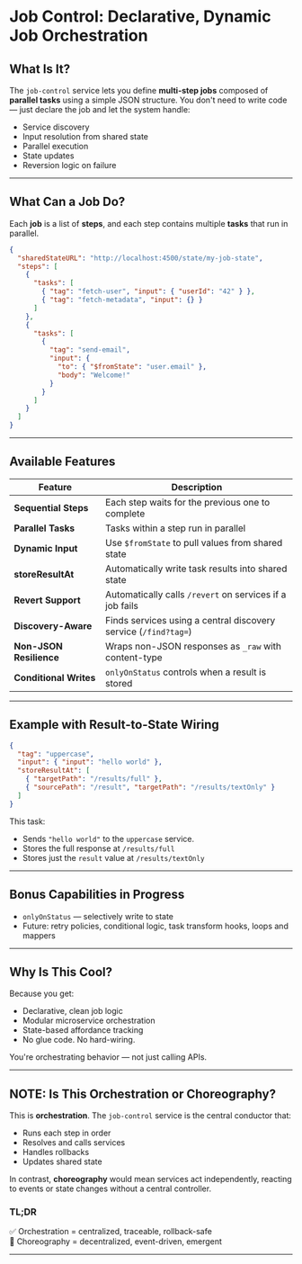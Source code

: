 # Job Control: Declarative, Dynamic Job Orchestration

## What Is It?
The `job-control` service lets you define **multi-step jobs** composed of **parallel tasks** using a simple JSON structure. You don't need to write code — just declare the job and let the system handle:

- Service discovery
- Input resolution from shared state
- Parallel execution
- State updates
- Reversion logic on failure

---

## What Can a Job Do?

Each **job** is a list of **steps**, and each step contains multiple **tasks** that run in parallel.

```json
{
  "sharedStateURL": "http://localhost:4500/state/my-job-state",
  "steps": [
    {
      "tasks": [
        { "tag": "fetch-user", "input": { "userId": "42" } },
        { "tag": "fetch-metadata", "input": {} }
      ]
    },
    {
      "tasks": [
        {
          "tag": "send-email",
          "input": {
            "to": { "$fromState": "user.email" },
            "body": "Welcome!"
          }
        }
      ]
    }
  ]
}
```

---

## Available Features

| Feature                | Description |
|------------------------|-------------|
| **Sequential Steps**   | Each step waits for the previous one to complete |
| **Parallel Tasks**     | Tasks within a step run in parallel |
| **Dynamic Input**      | Use `$fromState` to pull values from shared state |
| **storeResultAt**      | Automatically write task results into shared state |
| **Revert Support**     | Automatically calls `/revert` on services if a job fails |
| **Discovery-Aware**    | Finds services using a central discovery service (`/find?tag=`) |
| **Non-JSON Resilience**| Wraps non-JSON responses as `_raw` with content-type |
| **Conditional Writes** | `onlyOnStatus` controls when a result is stored |

---

## Example with Result-to-State Wiring

```json
{
  "tag": "uppercase",
  "input": { "input": "hello world" },
  "storeResultAt": [
    { "targetPath": "/results/full" },
    { "sourcePath": "/result", "targetPath": "/results/textOnly" }
  ]
}
```

This task:
- Sends `"hello world"` to the `uppercase` service.
- Stores the full response at `/results/full`
- Stores just the `result` value at `/results/textOnly`

---

## Bonus Capabilities in Progress

- `onlyOnStatus` — selectively write to state
- Future: retry policies, conditional logic, task transform hooks, loops and mappers

---

## Why Is This Cool?

Because you get:
- Declarative, clean job logic
- Modular microservice orchestration
- State-based affordance tracking
- No glue code. No hard-wiring.

You're orchestrating behavior — not just calling APIs.

---

## NOTE: Is This Orchestration or Choreography?

This is **orchestration**. The `job-control` service is the central conductor that:
- Runs each step in order
- Resolves and calls services
- Handles rollbacks
- Updates shared state

In contrast, **choreography** would mean services act independently, reacting to events or state changes without a central controller.

### TL;DR
✅ Orchestration = centralized, traceable, rollback-safe  
🔄 Choreography = decentralized, event-driven, emergent

---


